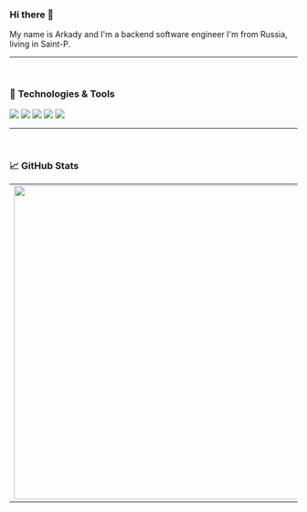### Hi there 👋

My name is Arkady and I'm a backend software engineer I'm from Russia, living in Saint-P.

---

</br>

### 🔧 **Technologies & Tools**

![](https://img.shields.io/badge/OS-Linux-informational?style=flat-square&logo=linux&logoColor=white&color=5194f0&bgcolor=110d17)
![](https://img.shields.io/badge/Editor-VS%20Code-informational?style=flat-square&logo=visual-studio-code&logoColor=white&color=5194f0)
![](https://img.shields.io/badge/Editor-Neovim-informational?style=flat-square&logo=neovim&logoColor=white&color=5194f0)
![](https://img.shields.io/badge/Code-Python-informational?style=flat-square&logo=python&logoColor=white&color=5194f0)
![](https://img.shields.io/badge/Code-Go-informational?style=flat-square&logo=go&logoColor=white&color=5194f0)

---

</br>

### 📈 **GitHub Stats**

<p align="center">
    <table>
        <tr>
            <td>
                <img width="550px" align="left" src="https://github-readme-stats.vercel.app/api?username=WorkHardes&theme=tokyonight&show_icons=true" />
            </td>
            <td>
                <img width="550px" src="https://github-readme-stats.vercel.app/api/top-langs/?username=WorkHardes&layout=compact" />
            </td>
        </tr>   
    </table>
</p>
